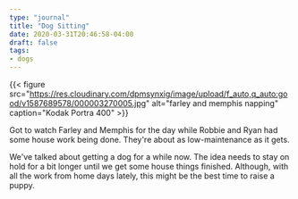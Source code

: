 ```yaml
---
type: "journal"
title: "Dog Sitting"
date: 2020-03-31T20:46:58-04:00
draft: false
tags:
- dogs
---
```


{{< figure src="https://res.cloudinary.com/dpmsynxig/image/upload/f_auto,q_auto:good/v1587689578/000003270005.jpg" alt="farley and memphis napping" caption="Kodak Portra 400" >}}

Got to watch Farley and Memphis for the day while Robbie and Ryan had some house work being done. They're about as low-maintenance as it gets.

We've talked about getting a dog for a while now. The idea needs to stay on hold for a bit longer until we get some house things finished. Although, with all the work from home days lately, this might be the best time to raise a puppy.
